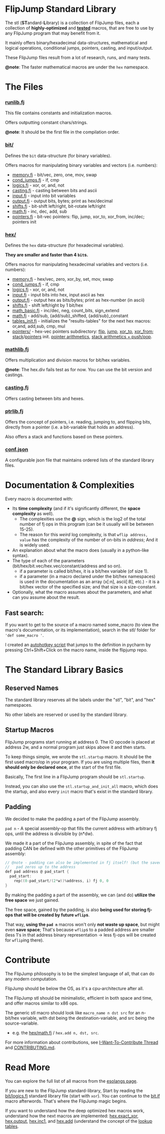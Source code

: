 # FlipJump Standard Library

The stl (**ST**andard-**L**ibrary) is a collection of FlipJump files, each a collection of **highly-optimized** and **[tested](../../tests/README.md)** macros, that are free to use by any FlipJump program that may benefit from it.

It mainly offers binary/hexadecimal data-structures, mathematical and logical operations, conditional jumps, pointers, casting, and input/output.

These FlipJump files result from a lot of research, runs, and many tests. 

**@note**: The faster mathematical macros are under the `hex` namespace.


# The Files

### [runlib.fj](runlib.fj)
This file contains constants and initialization macros.

Offers outputting constant chars/strings.

**@note**: It should be the first file in the compilation order.

### [bit/](bit/)
Defines the `bit` data-structure (for binary variables).

Offers macros for manipulating binary variables and vectors (i.e. numbers):

- [memory.fj](bit/memory.fj) - bit/vec, zero, one, mov, swap
- [cond_jumps.fj](bit/cond_jumps.fj) - if, cmp
- [logics.fj](bit/logics.fj) - xor, or, and, not
- [casting.fj](bit/casting.fj) - casting between bits and ascii
- [input.fj](bit/input.fj) - input into bit variables
- [output.fj](bit/output.fj) - output bits, bytes; print as hex/decimal
- [shifts.fj](bit/shifts.fj) - bit-shift left/right, bit-rotate left/right
- [math.fj](bit/math.fj) - inc, dec, add, sub
- [pointers.fj](bit/pointers.fj) - bit-vec pointers: flip, jump, xor_to, xor_from, inc/dec; pointers init

### [hex/](hex/)
Defines the `hex` data-structure (for hexadecimal variables).

**They are smaller and faster than 4 `bit`s.** 

Offers macros for manipulating hexadecimal variables and vectors (i.e. numbers):

- [memory.fj](hex/memory.fj) - hex/vec, zero, xor_by, set, mov, swap
- [cond_jumps.fj](hex/cond_jumps.fj) - if, cmp
- [logics.fj](hex/logics.fj) - xor, or, and, not
- [input.fj](hex/input.fj) - input bits into hex, input ascii as hex
- [output.fj](hex/output.fj) - output hex as bits/bytes; print as hex-number (in ascii)
- [shifts.fj](hex/shifts.fj) - shift left/right by 1 bit/hex
- [math_basic.fj](hex/math_basic.fj) - inc/dec, neg, count_bits, sign_extend
- [math.fj](hex/math.fj) - add/sub, {add/sub}_shifted, {add/sub}_constant
- [tables_init.fj](hex/tables_init.fj) - initializes the "results-tables" for the next hex macros: or,and, add,sub, cmp, mul
- [pointers/](hex/pointers/) - hex-vec pointers subdirectory: [flip](hex/pointers/xor_to_pointer.fj), [jump](hex/pointers/basic_pointers.fj), [xor_to](hex/pointers/xor_to_pointer.fj), [xor_from](hex/pointers/xor_from_pointer.fj); [stack](hex/pointers/stack.fj)/[pointers](hex/pointers/basic_pointers.fj) init. [pointer arithmetics](hex/pointers/pointer_arithmetics.fj), [stack arithmetics + push/pop](hex/pointers/stack.fj).


### [mathlib.fj](mathlib.fj)
Offers multiplication and division macros for bit/hex variables.

**@note**: The hex.div fails test as for now. You can use the bit version and castings.

### [casting.fj](casting.fj)
Offers casting between bits and hexes.

### [ptrlib.fj](ptrlib.fj)
Offers the concept of pointers, i.e. reading, jumping to, and flipping bits, directly from a pointer (i.e. a bit-variable that holds an address).

Also offers a stack and functions based on these pointers.

### [conf.json](conf.json)
A configurable json file that maintains ordered lists of the standard library files. 


# Documentation & Complexities
Every macro is documented with:
- Its **time complexity** (and if it's significantly different, the **space complexity** as well).
  - The complexities use the **@** sign, which is the log2 of the total number of fj ops in this program (can be it usually will be between 15-25).
  - The reason for this _weird_ log complexity, is that `wflip address, value` has the complexity of the number of on-bits in _address_; And it is widely used.
- An explanation about what the macro does (usually in a python-like syntax).
- The type of each of the parameters (bit/hex/bit.vec/hex.vec/constant/address and so on).
  - if a parameter is called bit/hex, it is a bit/hex variable (of size 1).
  - if a parameter (in a macro declared under the bit/hex namespaces) is used in the documentation as an array (x[:n], ascii[:8], etc.) - it is a bit/hex vector of the specified size; and that size is a size-constant.
- Optionally, what the macro assumes about the parameters, and what can you assume about the result.

## Fast search:
If you want to get to the source of a macro named some_macro (to view the macro's documentation, or its implementation), search in the stl/ folder for `'def some_macro '`.

I created an [autohotkey script](../../ide-extensions/pycharm/fj-pycharm-def-finder.ahk) that jumps to the definition in pycharm by pressing Ctrl+Shift+Click on the macro name, inside the flipjump repo.


# The Standard Library Basics

## Reserved Names
The standard library reserves all the labels under the "stl", "bit", and "hex" namespaces.

No other labels are reserved or used by the standard library.


## Startup Macros
FlipJump programs start running at address 0. The IO opcode is placed at address 2w, and a normal program just skips above it and then starts.

To keep things simple, we wrote the ```stl.startup``` macro. It should be the first used macro/op in your program. If you are using multiple files, then **it should only be declared once**, at the start of the first file.

Basically, The first line in a FlipJump program should be ```stl.startup```.

Instead, you can also use the ```stl.startup_and_init_all``` macro, which does the startup, and also every ```init``` macro that's exist in the standard library.

## Padding
We decided to make the padding a part of the FlipJump assembly.

```pad n``` - A special assembly-op that fills the current address with arbitrary fj ops, until the address is divisible by (n*dw).

We made it a part of the FlipJump assembly, in spite of the fact that padding CAN be defined with the other primitives of the FlipJump assembly:
```c
// @note - padding can also be implemented in fj itself! (but the saved-word pad is more compile-time efficient)
//   pad zeros up to the address
def pad address @ pad_start {
  pad_start:
    rep((0-pad_start/(2*w))%address, i) fj 0, 0
}
```
By making the padding a part of the assembly, we can (and do) **utilize the free space** we just gained.

The free space, gained by the padding, is also **being used for storing fj-ops that will be created by future ```wflip```s**. 

That way, **using the ```pad n```** macros won't only **not waste up space**, but might even **save space**; That's because ```wflip```s to a padded address are smaller (less 1's in that address binary representation -> less fj-ops will be created for ```wflip```ing there).

# Contribute

The FlipJump philosophy is to be the simplest language of all, that can do any modern computation.

FlipJump should be below the OS, as it's a cpu-architecture after all.

The FlipJump stl should be minimalistic, efficient in both space and time, and offer macros similar to x86 ops.

The generic stl macro should look like `macro_name n dst src` for an n-bit/hex variable, with dst being the destination-variable, and src being the source-variable.
- e.g. the [hex/math.fj](hex/math.fj) / `hex.add n, dst, src`. 

For more information about contributions, see [I-Want-To-Contribute Thread](https://github.com/tomhea/flip-jump/discussions/148) and [CONTRIBUTING.md](../../CONTRIBUTING.md).


# Read More

You can explore the full list of all macros from the [esolangs page](https://esolangs.org/wiki/FlipJump#The_Standard_Library).

If you are new to the FlipJump standard-library, Start by reading the [bit/logics.fj](bit/logics.fj) standard library file (start with `xor`). You can continue to the [bit.if](bit/cond_jumps.fj) macro afterwords. That's where the FlipJump magic begins.

If you want to understand how the deep optimized hex macros work, understand how the next macros are implemented: [hex.exact_xor](hex/logics.fj), [hex.output](hex/output.fj), [hex.inc1](hex/math_basic.fj), and [hex.add](hex/math.fj) (understand the concept of the [lookup tables](https://esolangs.org/wiki/FlipJump#Lookup_Tables).
